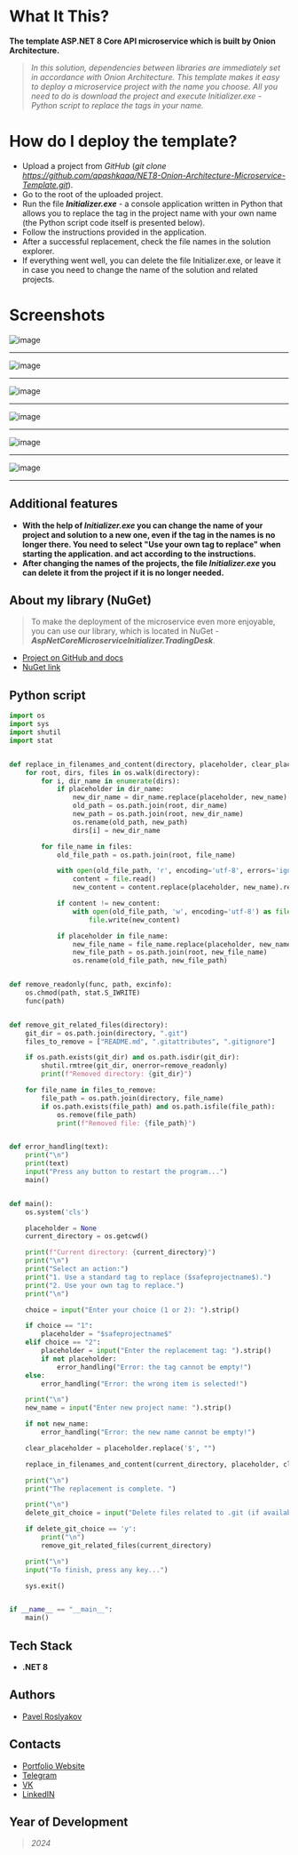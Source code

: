 # What It This?
  **The template ASP.NET 8 Core API microservice which is built by Onion Architecture.**
  >*In this solution, dependencies between libraries are immediately set in accordance with Onion Architecture. This template makes it easy to deploy a microservice project with the name you choose. All you need to do is download the project and execute Initializer.exe - Python script to replace the tags in your name.*

# How do I deploy the template?
- Upload a project from *GitHub* (*git clone https://github.com/qpashkaaa/NET8-Onion-Architecture-Microservice-Template.git*).
- Go to the root of the uploaded project.
- Run the file ***Initializer.exe*** - a console application written in Python that allows you to replace the tag in the project name with your own name (the Python script code itself is presented below).
- Follow the instructions provided in the application.
- After a successful replacement, check the file names in the solution explorer.
- If everything went well, you can delete the file Initializer.exe, or leave it in case you need to change the name of the solution and related projects.

# Screenshots
![image](https://github.com/user-attachments/assets/586178e0-71f4-4112-870a-2672f84d416d)
_____
![image](https://github.com/user-attachments/assets/1382bcea-3dd8-4c4b-9714-e03cb1074939)
_____
![image](https://github.com/user-attachments/assets/4b66d246-630c-49c3-a454-b5ebb45403f5)
_____
![image](https://github.com/user-attachments/assets/dc7dc1a5-9225-4ea1-be43-fb7cdf8f30b2)
_____
![image](https://github.com/user-attachments/assets/dfbbeadb-2c2a-41b9-9c25-e5b69703258c)
_____
![image](https://github.com/user-attachments/assets/6208a29e-c93c-4d22-999d-cc332edb2884)
_____

## Additional features
- **With the help of *Initializer.exe* you can change the name of your project and solution to a new one, even if the tag in the names is no longer there. You need to select "Use your own tag to replace" when starting the application. and act according to the instructions.**
- **After changing the names of the projects, the file *Initializer.exe* you can delete it from the project if it is no longer needed.**

## About my library (NuGet)
> To make the deployment of the microservice even more enjoyable, you can use our library, which is located in NuGet - ***AspNetCoreMicroserviceInitializer.TradingDesk***.
- [Project on GitHub and docs](https://github.com/qpashkaaa/Asp-Net-Core-Microservice-Initializer)
- [NuGet link](https://www.nuget.org/packages/AspNetCoreMicroserviceInitializer.TradingDesk/1.0.0)

## Python script
```Python
import os
import sys
import shutil
import stat


def replace_in_filenames_and_content(directory, placeholder, clear_placeholder, new_name):
    for root, dirs, files in os.walk(directory):
        for i, dir_name in enumerate(dirs):
            if placeholder in dir_name:
                new_dir_name = dir_name.replace(placeholder, new_name)
                old_path = os.path.join(root, dir_name)
                new_path = os.path.join(root, new_dir_name)
                os.rename(old_path, new_path)
                dirs[i] = new_dir_name

        for file_name in files:
            old_file_path = os.path.join(root, file_name)

            with open(old_file_path, 'r', encoding='utf-8', errors='ignore') as file:
                content = file.read()
                new_content = content.replace(placeholder, new_name).replace(clear_placeholder, new_name)

            if content != new_content:
                with open(old_file_path, 'w', encoding='utf-8') as file:
                    file.write(new_content)

            if placeholder in file_name:
                new_file_name = file_name.replace(placeholder, new_name)
                new_file_path = os.path.join(root, new_file_name)
                os.rename(old_file_path, new_file_path)


def remove_readonly(func, path, excinfo):
    os.chmod(path, stat.S_IWRITE)
    func(path)


def remove_git_related_files(directory):
    git_dir = os.path.join(directory, ".git")
    files_to_remove = ["README.md", ".gitattributes", ".gitignore"]

    if os.path.exists(git_dir) and os.path.isdir(git_dir):
        shutil.rmtree(git_dir, onerror=remove_readonly)
        print(f"Removed directory: {git_dir}")

    for file_name in files_to_remove:
        file_path = os.path.join(directory, file_name)
        if os.path.exists(file_path) and os.path.isfile(file_path):
            os.remove(file_path)
            print(f"Removed file: {file_path}")


def error_handling(text):
    print("\n")
    print(text)
    input("Press any button to restart the program...")
    main()


def main():
    os.system('cls')

    placeholder = None
    current_directory = os.getcwd()

    print(f"Current directory: {current_directory}")
    print("\n")
    print("Select an action:")
    print("1. Use a standard tag to replace ($safeprojectname$).")
    print("2. Use your own tag to replace.")
    print("\n")

    choice = input("Enter your choice (1 or 2): ").strip()

    if choice == "1":
        placeholder = "$safeprojectname$"
    elif choice == "2":
        placeholder = input("Enter the replacement tag: ").strip()
        if not placeholder:
            error_handling("Error: the tag cannot be empty!")
    else:
        error_handling("Error: the wrong item is selected!")

    print("\n")
    new_name = input("Enter new project name: ").strip()

    if not new_name:
        error_handling("Error: the new name cannot be empty!")

    clear_placeholder = placeholder.replace('$', "")

    replace_in_filenames_and_content(current_directory, placeholder, clear_placeholder, new_name)

    print("\n")
    print("The replacement is complete. ")

    print("\n")
    delete_git_choice = input("Delete files related to .git (if available)? (y/n): ")

    if delete_git_choice == 'y':
        print("\n")
        remove_git_related_files(current_directory)

    print("\n")
    input("To finish, press any key...")

    sys.exit()


if __name__ == "__main__":
    main()
```

## Tech Stack
- **.NET 8**

## Authors
- [Pavel Roslyakov](https://github.com/qpashkaaa)

## Contacts
- [Portfolio Website](https://portfolio-website-qpashkaaa.vercel.app/)
- [Telegram](https://t.me/qpashkaaa)
- [VK](https://vk.com/qpashkaaa)
- [LinkedIN](https://www.linkedin.com/in/pavel-roslyakov-7b303928b/)

## Year of Development
> *2024*
  
